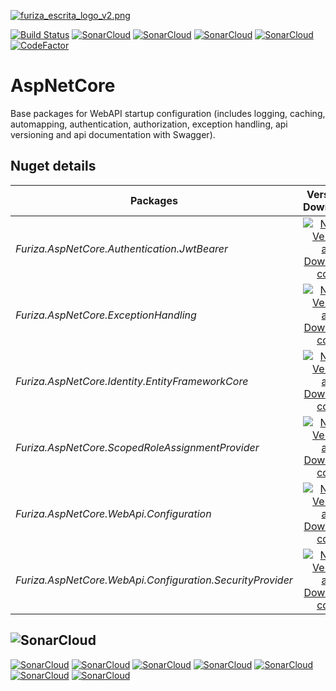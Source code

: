 [![furiza_escrita_logo_v2.png](https://www.imagemhost.com.br/images/2019/03/22/furiza_escrita_logo_v2.png)](https://www.imagemhost.com.br/image/Ybsqy)

[![Build Status](https://dev.azure.com/ivanborges/Furiza/_apis/build/status/furiza-aspnetcore?branchName=master)](https://dev.azure.com/ivanborges/Furiza/_build/latest?definitionId=15&branchName=master)
[![SonarCloud](https://sonarcloud.io/api/project_badges/measure?project=ivanborges_furiza-aspnetcore&metric=alert_status)](https://sonarcloud.io/dashboard?id=ivanborges_furiza-aspnetcore)
[![SonarCloud](https://sonarcloud.io/api/project_badges/measure?project=ivanborges_furiza-aspnetcore&metric=sqale_rating)](https://sonarcloud.io/dashboard?id=ivanborges_furiza-aspnetcore)
[![SonarCloud](https://sonarcloud.io/api/project_badges/measure?project=ivanborges_furiza-aspnetcore&metric=reliability_rating)](https://sonarcloud.io/dashboard?id=ivanborges_furiza-aspnetcore)
[![SonarCloud](https://sonarcloud.io/api/project_badges/measure?project=ivanborges_furiza-aspnetcore&metric=security_rating)](https://sonarcloud.io/dashboard?id=ivanborges_furiza-aspnetcore)
[![CodeFactor](https://www.codefactor.io/repository/github/ivanborges/furiza-aspnetcore/badge)](https://www.codefactor.io/repository/github/ivanborges/furiza-aspnetcore)

# AspNetCore
Base packages for WebAPI startup configuration (includes logging, caching, automapping, authentication, authorization, exception handling, api versioning and api documentation with Swagger).

## Nuget details
|Packages|Version & Downloads|
|---------------------------|:---:|
|*Furiza.AspNetCore.Authentication.JwtBearer*|[![NuGet Version and Downloads count](https://buildstats.info/nuget/Furiza.AspNetCore.Authentication.JwtBearer)](https://www.nuget.org/packages/Furiza.AspNetCore.Authentication.JwtBearer)|
|*Furiza.AspNetCore.ExceptionHandling*|[![NuGet Version and Downloads count](https://buildstats.info/nuget/Furiza.AspNetCore.ExceptionHandling)](https://www.nuget.org/packages/Furiza.AspNetCore.ExceptionHandling)|
|*Furiza.AspNetCore.Identity.EntityFrameworkCore*|[![NuGet Version and Downloads count](https://buildstats.info/nuget/Furiza.AspNetCore.Identity.EntityFrameworkCore)](https://www.nuget.org/packages/Furiza.AspNetCore.Identity.EntityFrameworkCore)|
|*Furiza.AspNetCore.ScopedRoleAssignmentProvider*|[![NuGet Version and Downloads count](https://buildstats.info/nuget/Furiza.AspNetCore.ScopedRoleAssignmentProvider)](https://www.nuget.org/packages/Furiza.AspNetCore.ScopedRoleAssignmentProvider)|
|*Furiza.AspNetCore.WebApi.Configuration*|[![NuGet Version and Downloads count](https://buildstats.info/nuget/Furiza.AspNetCore.WebApi.Configuration)](https://www.nuget.org/packages/Furiza.AspNetCore.WebApi.Configuration)|
|*Furiza.AspNetCore.WebApi.Configuration.SecurityProvider*|[![NuGet Version and Downloads count](https://buildstats.info/nuget/Furiza.AspNetCore.WebApi.Configuration.SecurityProvider)](https://www.nuget.org/packages/Furiza.AspNetCore.WebApi.Configuration.SecurityProvider)|

## ![SonarCloud](https://sonarcloud.io/images/project_badges/sonarcloud-white.svg)

[![SonarCloud](https://sonarcloud.io/api/project_badges/measure?project=ivanborges_furiza-aspnetcore&metric=ncloc)](https://sonarcloud.io/dashboard?id=ivanborges_furiza-aspnetcore)
[![SonarCloud](https://sonarcloud.io/api/project_badges/measure?project=ivanborges_furiza-aspnetcore&metric=coverage)](https://sonarcloud.io/dashboard?id=ivanborges_furiza-aspnetcore)
[![SonarCloud](https://sonarcloud.io/api/project_badges/measure?project=ivanborges_furiza-aspnetcore&metric=duplicated_lines_density)](https://sonarcloud.io/dashboard?id=ivanborges_furiza-aspnetcore)
[![SonarCloud](https://sonarcloud.io/api/project_badges/measure?project=ivanborges_furiza-aspnetcore&metric=sqale_index)](https://sonarcloud.io/dashboard?id=ivanborges_furiza-aspnetcore)
[![SonarCloud](https://sonarcloud.io/api/project_badges/measure?project=ivanborges_furiza-aspnetcore&metric=bugs)](https://sonarcloud.io/dashboard?id=ivanborges_furiza-aspnetcore)
[![SonarCloud](https://sonarcloud.io/api/project_badges/measure?project=ivanborges_furiza-aspnetcore&metric=vulnerabilities)](https://sonarcloud.io/dashboard?id=ivanborges_furiza-aspnetcore)
[![SonarCloud](https://sonarcloud.io/api/project_badges/measure?project=ivanborges_furiza-aspnetcore&metric=code_smells)](https://sonarcloud.io/dashboard?id=ivanborges_furiza-aspnetcore)
